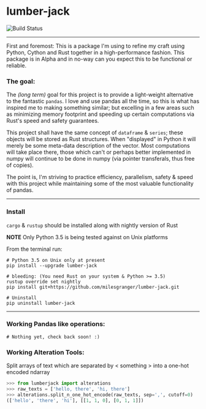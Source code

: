 # lumber-jack

![Build Status](https://travis-ci.org/milesgranger/lumber-jack.svg?branch=master)

---

First and foremost: This is a package I'm using to refine my craft using Python, Cython 
and Rust together in a high-performance fashion. This package is in Alpha and in no-way
can you expect this to be functional or reliable.

### The goal:

The _(long term)_ goal for this project is to provide a light-weight alternative to
the fantastic `pandas`. I love and use pandas all the time, so this is what has 
inspired me to making something similar; but excelling in a few areas such as minimizing
memory footprint and speeding up certain computations via Rust's speed and safety 
guarantees.  

This project shall have the same concept of `dataframe` & `series`; these objects 
will be stored as Rust structures. When "displayed" in Python
it will merely be some meta-data description of the vector. Most computations will
take place there, those which can't or perhaps better implemented in numpy will continue 
to be done in numpy (via pointer transferals, thus free of copies).

The point is, I'm striving to practice efficiency, parallelism, safety & speed with this 
project while maintaining some of the most valuable functionality of pandas. 

---

### Install

`cargo` & `rustup` should be installed along with nightly version of Rust  

**NOTE** Only Python 3.5 is being tested against on Unix platforms



From the terminal run:
```commandline
# Python 3.5 on Unix only at present
pip install --upgrade lumber-jack

# bleeding: (You need Rust on your system & Python >= 3.5)
rustup override set nightly
pip install git+https://github.com/milesgranger/lumber-jack.git

# Uninstall
pip uninstall lumber-jack
```
---

### Working Pandas like operations:
```commandline
# Nothing yet, check back soon! :)
```

### Working Alteration Tools:

Split arrays of text which are separated by < something > into a one-hot encoded ndarray

```python
>>> from lumberjack import alterations
>>> raw_texts = ['hello, there', 'hi, there']
>>> alterations.split_n_one_hot_encode(raw_texts, sep=',', cutoff=0)
(['hello', 'there', 'hi'], [[1, 1, 0], [0, 1, 1]])

```
